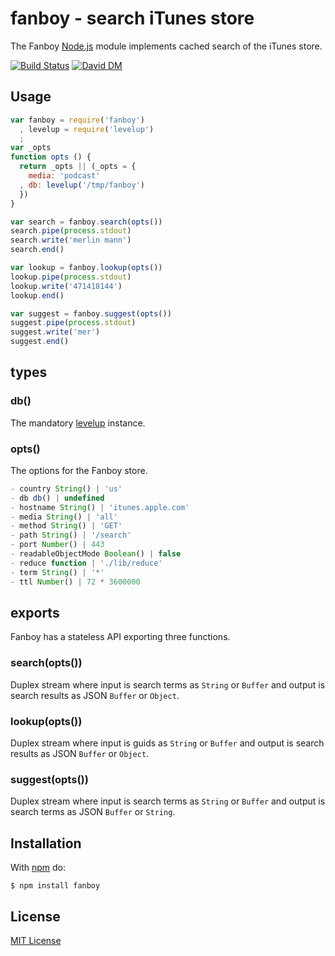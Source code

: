 
# fanboy - search iTunes store

The Fanboy [Node.js](http://nodejs.org/) module implements cached search of the iTunes store.

[![Build Status](https://secure.travis-ci.org/michaelnisi/fanboy.svg)](http://travis-ci.org/michaelnisi/fanboy) [![David DM](https://david-dm.org/michaelnisi/fanboy.svg)](http://david-dm.org/michaelnisi/fanboy)

## Usage

```js
var fanboy = require('fanboy')
  , levelup = require('levelup')
  ;
var _opts
function opts () {
  return _opts || (_opts = {
    media: 'podcast'
  , db: levelup('/tmp/fanboy')
  })
}
```

```js
var search = fanboy.search(opts())
search.pipe(process.stdout)
search.write('merlin mann')
search.end()
```

```js
var lookup = fanboy.lookup(opts())
lookup.pipe(process.stdout)
lookup.write('471418144')
lookup.end()
```

```js
var suggest = fanboy.suggest(opts())
suggest.pipe(process.stdout)
suggest.write('mer')
suggest.end()
```

## types

### db()

The mandatory [levelup](https://github.com/rvagg/node-levelup) instance.

### opts()

The options for the Fanboy store.

```js
- country String() | 'us'
- db db() | undefined
- hostname String() | 'itunes.apple.com'
- media String() | 'all'
- method String() | 'GET'
- path String() | '/search'
- port Number() | 443
- readableObjectMode Boolean() | false
- reduce function | './lib/reduce'
- term String() | '*'
- ttl Number() | 72 * 3600000
```

## exports

Fanboy has a stateless API exporting three functions.

### search(opts())

Duplex stream where input is search terms as `String` or `Buffer` and output is search results as JSON `Buffer` or `Object`.

### lookup(opts())

Duplex stream where input is guids as `String` or `Buffer` and output is search results as JSON `Buffer` or `Object`.

### suggest(opts())

Duplex stream where input is search terms as `String` or `Buffer` and output is search terms as JSON `Buffer` or `String`.

## Installation

With [npm](https://npmjs.org/package/fanboy) do:

```
$ npm install fanboy
```

## License

[MIT License](https://github.com/michaelnisi/fanboy/blob/master/LICENSE)
